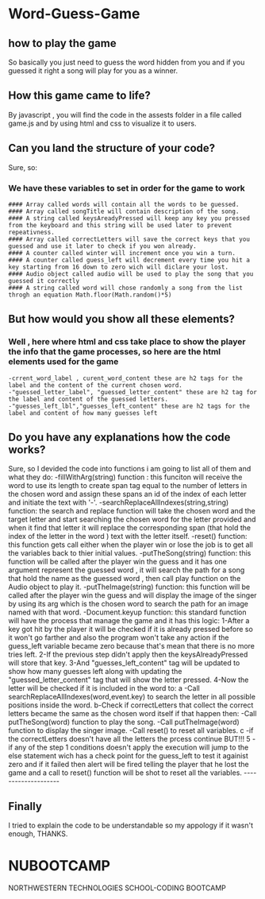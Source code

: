 # Word-Guess-Game
## how to play the game
So basically you just need to guess the word hidden from you
and if you guessed it right a song will play for you as a winner.
## How this game came to life?
By javascript , you will find the code in the assests folder in a file called game.js and 
by using html and css to visualize it to users.
## Can you land the structure of your code?
Sure, so:
### We have these variables to set in order for the game to work
    #### Array called words will contain all the words to be guessed.
    #### Array called songTitle will contain description of the song.
    #### A string called keysAreadyPressed will keep any key you pressed from the keyboard and this string will be used later to prevent
    repeativness.
    #### Array called correctLetters will save the correct keys that you 
    guessed and use it later to check if you won already.
    #### A counter called winter will increment once you win a turn.
    #### A counter called guess_left will decrement every time you hit a key starting from 16 down to zero wich will diclare your lost.
    #### Audio object called audio will be used to play the song that you
    guessed it correctly
    #### A string called word will chose randomly a song from the list throgh an equation Math.floor(Math.random()*5)
## But how would you show all these elements?
### Well , here where html and css take place to show the player the info that the game processes, so here are the html elements used for the game
    -crrent_word_label , curent_word_content these are h2 tags for the label and the content of the current chosen word.
    -"guessed_letter_label", "guessed_letter_content" these are h2 tag for the label and content of the guessed letters.
    -"guesses_left_lbl","guesses_left_content" these are h2 tags for the label and content of how many guesses left 
## Do you have any explanations how the code works?
Sure, so I devided the code into functions i am going to list all of them and what they do:
    -fillWithArg(string) function : this funciton will receive the word to use its length to create span tag equal to the number of 
    letters in the chosen word and assign these spans an id of the index of each letter and initiate the text with '-'.
    -searchReplaceAllIndexes(string,string) function: the search and replace function will take the chosen word and the target letter
    and start searching the chosen word for the letter provided and when it find that letter it will replace the corresponding span (that hold the index of the letter in the word ) text with the letter itself.
    -reset() function: this function gets call either when the player win or lose the job is to get all the variables back to thier initial values.
    -putTheSong(string) function: this function will be called after the player win the guess and it has one argument represent the guessed word , it will search the path for a song that hold the name as the guessed word , then call play function on the Audio object to play it.
    -putTheImage(string) function: this function will be called after the player win the guess and will display the image of the singer by using its arg which is the chosen word to search the path for an image named with that word.
    -Document.keyup function: this standard function will have the process that manage the game and it has this logic:
        1-After a key got hit by the player it will be checked if it is
        already pressed before so it won't go farther and also the program won't take any action if the guess_left variable became zero because that's mean that there is no more tries left.
        2-If the previous step didn't apply then the keysAlreadyPressed will store that key.
        3-And "guesses_left_content" tag will be updated to show how many guesses left along with updating the "guessed_letter_content" tag that will show the letter pressed.
        4-Now the letter will be checked if it is included in the word 
        to:
           a -Call searchReplaceAllIndexes(word,event.key) to search the letter in all possible positions inside the word.
           b-Check if correctLetters that collect the correct letters became the same as the chosen word itself if that happen then:
                -Call putTheSong(word) function to play the song.
                -Call putTheImage(word) function to display the singer image.
                -Call reset() to reset all variables.
           c -if the correctLetters doesn't have all the letters the prcess continue BUT!!!
       5 -if any of the step 1 conditions doesn't apply the execution will jump to the else statement wich has a check point for the guess_left to test it againist zero and if it failed then alert will be fired telling the player that he lost the game and a call to reset() function will be shot to reset all the variables.
       --------------------
## Finally
I tried to explain the code to be understandable so my appology if it wasn't enough, THANKS.
# NUBOOTCAMP
NORTHWESTERN TECHNOLOGIES SCHOOL-CODING BOOTCAMP
